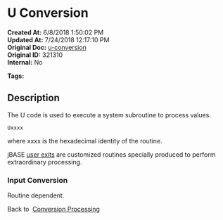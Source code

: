 # U Conversion

**Created At:** 6/8/2018 1:50:02 PM  
**Updated At:** 7/24/2018 12:17:10 PM  
**Original Doc:** [u-conversion](https://docs.jbase.com/46351-conversion-processing/u-conversion)  
**Original ID:** 321310  
**Internal:** No  

**Tags:**
<badge text='jql' vertical='middle' />
<badge text='conversion processing' vertical='middle' />

## Description

The U code is used to execute a system subroutine to process values.

```
Uxxxx
```

where xxxx is the hexadecimal identity of the routine.

jBASE [user exits](./../user-exits) are customized routines specially produced to perform extraordinary processing.

### Input Conversion

Routine dependent.

Back to  [Conversion Processing](./../conversion-processing)
